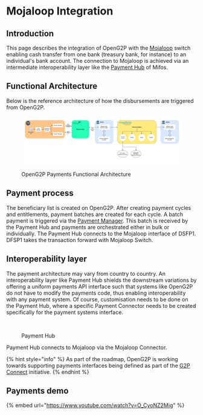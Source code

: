 # Mojaloop Integration

## Introduction <a href="#introduction" id="introduction"></a>

This page describes the integration of OpenG2P with the [Mojaloop](https://mojaloop.io/) switch enabling cash transfer from one bank (treasury bank, for instance) to an individual's bank account. The connection to Mojaloop is achieved via an intermediate interoperability layer like the [Payment Hub](https://payments.mifos.org/) of Mifos.&#x20;

## Functional Architecture

Below is the reference architecture of how the disbursements are triggered from OpenG2P.

<figure><img src="../.gitbook/assets/openg2p-payments-diagram-drawio.svg" alt=""><figcaption><p>OpenG2P Payments Functional Architecture</p></figcaption></figure>

## Payment process

The beneficiary list is created on OpenG2P. After creating payment cycles and entitlements, payment batches are created for each cycle. A batch payment is triggered via the [Payment Manager](../modules/eligibility-and-enrolment/payment-manager.md). This batch is received by the Payment Hub and payments are orchestrated either in bulk or individually. The Payment Hub connects to the Mojaloop interface of DSFP1. DFSP1 takes the transaction forward with Mojaloop Switch.



## Interoperability layer <a href="#proof-of-concept-implementation-demo-1" id="proof-of-concept-implementation-demo-1"></a>

The payment architecture may vary from country to country. An interoperability layer like Payment Hub shields the downstream variations by offering a uniform payments API interface such that systems like OpenG2P do not have to modify the payments code, thus enabling interoperability with any payment system. Of course, customisation needs to be done on the Payment Hub, where a specific Payment Connector needs to be created specifically for the payment systems interface.&#x20;

<figure><img src="https://payments.mifos.org/wp-content/uploads/sites/20/2022/12/Screenshot-2022-12-27-at-10541-PM-transformed.png" alt=""><figcaption><p>Payment Hub</p></figcaption></figure>

Payment Hub connects to Mojaloop via the Mojaloop Connector.&#x20;

{% hint style="info" %}
As part of the roadmap, OpenG2P is working towards supporting payments interfaces being defined as part of the [G2P Connect](https://g2pconnect.global/) initiative.&#x20;
{% endhint %}

## Payments demo <a href="#proof-of-concept-implementation-demo-1" id="proof-of-concept-implementation-demo-1"></a>

{% embed url="https://www.youtube.com/watch?v=O_CyoNZ2Mig" %}

